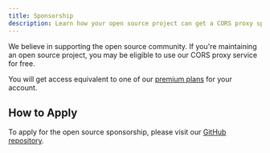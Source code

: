 ```yaml
---
title: Sponsorship
description: Learn how your open source project can get a CORS proxy sponsorship by Corsfix.
---
```


We believe in supporting the open source community. If you're maintaining an open source project, you may be eligible to use our CORS proxy service for free.

You will get access equivalent to one of our [premium plans](/pricing) for your account.

## How to Apply

To apply for the open source sponsorship, please visit our [GitHub repository](https://github.com/corsfix/free-cors-proxy).

